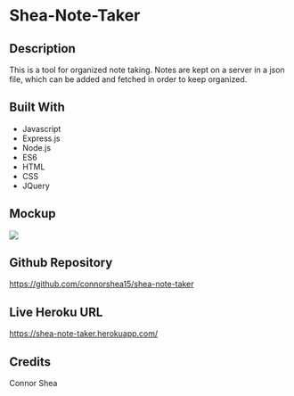 # Shea-Note-Taker

## Description 

This is a tool for organized note taking. Notes are kept on a server in a json file, which can be added and fetched in order to keep organized.  

## Built With
* Javascript
* Express.js
* Node.js
* ES6
* HTML
* CSS
* JQuery

## Mockup
![](/Develop/public/assets/images/mockup.JPG)


## Github Repository
https://github.com/connorshea15/shea-note-taker

## Live Heroku URL

https://shea-note-taker.herokuapp.com/

## Credits

Connor Shea